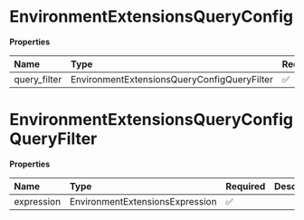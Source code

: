# EnvironmentExtensionsQueryConfig

**Properties**

| Name         | Type                                        | Required | Description |
| :----------- | :------------------------------------------ | :------- | :---------- |
| query_filter | EnvironmentExtensionsQueryConfigQueryFilter | ✅       |             |

# EnvironmentExtensionsQueryConfigQueryFilter

**Properties**

| Name       | Type                            | Required | Description |
| :--------- | :------------------------------ | :------- | :---------- |
| expression | EnvironmentExtensionsExpression | ✅       |             |

